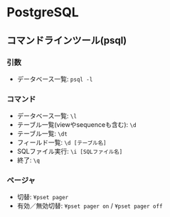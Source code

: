 # PostgreSQL
## コマンドラインツール(psql)
### 引数
- データベース一覧: `psql -l`

### コマンド
- データベース一覧: `\l`
- テーブル一覧(viewやsequenceも含む): `\d`
- テーブル一覧: `\dt`
- フィールド一覧: `\d [テーブル名]`
- SQLファイル実行: `\i [SQLファイル名]`
- 終了: `\q`

### ページャ
- 切替: `¥pset pager`
- 有効／無効切替: `¥pset pager on` / `¥pset pager off`
